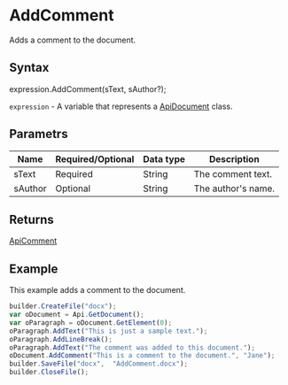 # AddComment

Adds a comment to the document.

## Syntax

expression.AddComment(sText, sAuthor?);

`expression` - A variable that represents a [ApiDocument](../ApiDocument.md) class.

## Parametrs

| **Name** | **Required/Optional** | **Data type** | **Description** |
| ------------- | ------------- | ------------- | ------------- |
| sText | Required | String | The comment text. |
| sAuthor | Optional | String | The author's name. |

## Returns

[ApiComment](../../ApiComment/ApiComment.md)

## Example

This example adds a comment to the document.

```javascript
builder.CreateFile("docx"); 
var oDocument = Api.GetDocument(); 
var oParagraph = oDocument.GetElement(0); 
oParagraph.AddText("This is just a sample text.");
oParagraph.AddLineBreak();
oParagraph.AddText("The comment was added to this document.");
oDocument.AddComment("This is a comment to the document.", "Jane");
builder.SaveFile("docx",  "AddComment.docx"); 
builder.CloseFile();
```